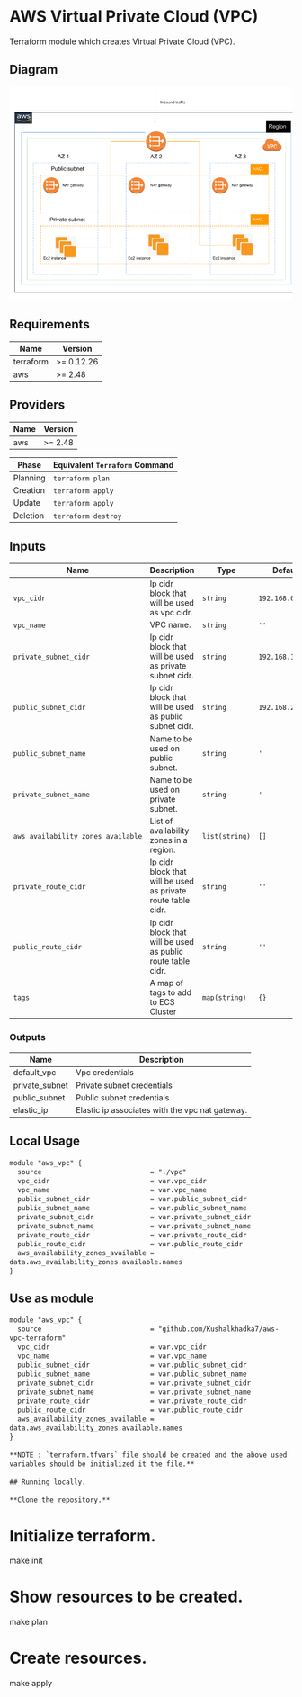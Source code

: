 # AWS Virtual Private Cloud (VPC)

Terraform module which creates Virtual Private Cloud (VPC).

## Diagram

![Architecture Diagram](assets/vpc.png)

## Requirements

| Name      | Version    |
| --------- | ---------- |
| terraform | >= 0.12.26 |
| aws       | >= 2.48    |

## Providers

| Name | Version |
| ---- | ------- |
| aws  | >= 2.48 |

| Phase    | Equivalent `Terraform` Command |
| -------- | ------------------------------ |
| Planning | `terraform plan`               |
| Creation | `terraform apply`              |
| Update   | `terraform apply`              |
| Deletion | `terraform destroy`            |

## Inputs

| Name                               | Description                                                  | Type           | Default          | Required |
| ---------------------------------- | ------------------------------------------------------------ | -------------- | ---------------- | :------: |
| `vpc_cidr`                         | Ip cidr block that will be used as vpc cidr.                 | `string`       | `192.168.0.0/16` |    no    |
| `vpc_name`                         | VPC name.                                                    | `string`       | `''`             |   yes    |
| `private_subnet_cidr`              | Ip cidr block that will be used as private subnet cidr.      | `string`       | `192.168.1.0/24` |    no    |
| `public_subnet_cidr`               | Ip cidr block that will be used as public subnet cidr.       | `string`       | `192.168.2.0/24` |    no    |
| `public_subnet_name`               | Name to be used on public subnet.                            | `string`       | `'`              |   yes    |
| `private_subnet_name`              | Name to be used on private subnet.                           | `string`       | `'`              |   yes    |
| `aws_availability_zones_available` | List of availability zones in a region.                      | `list(string)` | `[]`             |   yes    |
| `private_route_cidr`               | Ip cidr block that will be used as private route table cidr. | `string`       | `''`             |   yes    |
| `public_route_cidr`                | Ip cidr block that will be used as public route table cidr.  | `string`       | `''`             |    no    |
| `tags`                             | A map of tags to add to ECS Cluster                          | `map(string)`  | `{}`             |    no    |

### Outputs

| Name           | Description                                     |
| -------------- | ----------------------------------------------- |
| default_vpc    | Vpc credentials                                 |
| private_subnet | Private subnet credentials                      |
| public_subnet  | Public subnet credentials                       |
| elastic_ip     | Elastic ip associates with the vpc nat gateway. |

## Local Usage

```hcl
module "aws_vpc" {
  source                           = "./vpc"
  vpc_cidr                         = var.vpc_cidr
  vpc_name                         = var.vpc_name
  public_subnet_cidr               = var.public_subnet_cidr
  public_subnet_name               = var.public_subnet_name
  private_subnet_cidr              = var.private_subnet_cidr
  private_subnet_name              = var.private_subnet_name
  private_route_cidr               = var.private_route_cidr
  public_route_cidr                = var.public_route_cidr
  aws_availability_zones_available = data.aws_availability_zones.available.names
}
```

## Use as module

```hcl
module "aws_vpc" {
  source                           = "github.com/Kushalkhadka7/aws-vpc-terraform"
  vpc_cidr                         = var.vpc_cidr
  vpc_name                         = var.vpc_name
  public_subnet_cidr               = var.public_subnet_cidr
  public_subnet_name               = var.public_subnet_name
  private_subnet_cidr              = var.private_subnet_cidr
  private_subnet_name              = var.private_subnet_name
  private_route_cidr               = var.private_route_cidr
  public_route_cidr                = var.public_route_cidr
  aws_availability_zones_available = data.aws_availability_zones.available.names
}

**NOTE : `terraform.tfvars` file should be created and the above used variables should be initialized it the file.**

## Running locally.

**Clone the repository.**

```

# Initialize terraform.

make init

# Show resources to be created.

make plan

# Create resources.

make apply

```

```
